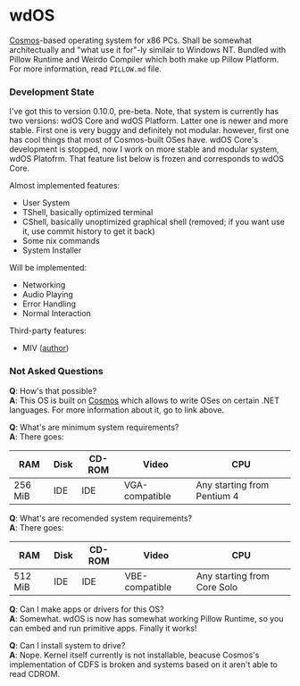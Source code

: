 # wdOS
[Cosmos](https://github.com/CosmosOS/Cosmos)-based operating system for x86 PCs. 
Shall be somewhat architectually and "what use it for"-ly similair to Windows NT.
Bundled with Pillow Runtime and Weirdo Compiler which both make up Pillow Platform.
For more information, read `PILLOW.md` file.

### Development State
I've got this to version 0.10.0, pre-beta. Note, that system is currently has two
versions: wdOS Core and wdOS Platform. Latter one is newer and more stable. First
one is very buggy and definitely not modular. however, first one has cool things
that most of Cosmos-built OSes have. wdOS Core's development is stopped, now I work
on more stable and modular system, wdOS Platofrm. That feature list below is frozen 
and corresponds to wdOS Core. 

Almost implemented features:
- User System
- TShell, basically optimized terminal
- CShell, basically unoptimized graphical shell (removed; if you want use it, use 
commit history to get it back)
- Some nix commands
- System Installer

Will be implemented:
- Networking
- Audio Playing
- Error Handling
- Normal Interaction

Third-party features:
- MIV ([author](https://github.com/bartashevich))

### Not Asked Questions
**Q**: How's that possible?<br/>
**A**: This OS is built on [Cosmos](https://github.com/CosmosOS/Cosmos) which allows 
to write OSes on certain .NET languages. For more information about it, go to link 
above.


**Q**: What's are minimum system requirements?<br/>
**A**: There goes:

| RAM     | Disk | CD-ROM | Video          | CPU                         |
|---------|------|--------|----------------|-----------------------------|
| 256 MiB | IDE  | IDE    | VGA-compatible | Any starting from Pentium 4 |


**Q**: What's are recomended system requirements?<br/>
**A**: There goes:

| RAM     | Disk | CD-ROM | Video          | CPU                         |
|---------|------|--------|----------------|-----------------------------|
| 512 MiB | IDE  | IDE    | VBE-compatible | Any starting from Core Solo |


**Q**: Can I make apps or drivers for this OS?<br/>
**A**: Somewhat. wdOS is now has somewhat working Pillow Runtime, so you can embed and run
primitive apps. Finally it works!


**Q**: Can I install system to drive?<br/>
**A**: Nope. Kernel itself currently is not installable, beacuse Cosmos's implementation 
of CDFS is broken and systems based on it aren't able to read CDROM.